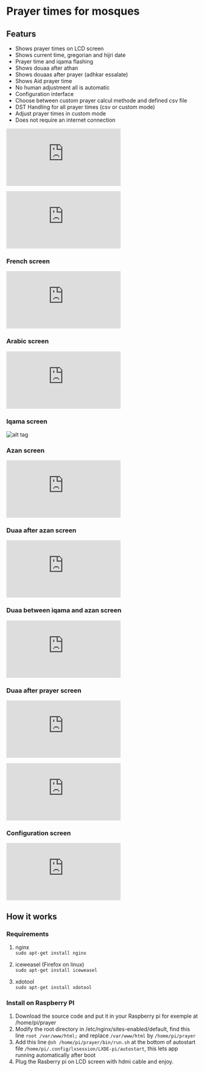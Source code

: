 # Prayer times for mosques ###

## Featurs

* Shows prayer times on LCD screen
* Shows current time, gregorian and hijri date
* Prayer time and iqama flashing
* Shows douaa after athan
* Shows douaas after prayer (adhkar essalate)
* Shows Aid prayer time
* No human adjustment all is automatic
* Configuration interface
* Choose between custom prayer calcul methode and defined csv file
* DST Handling for all prayer times (csv or custom mode)
* Adjust prayer times in custom mode
* Does not require an internet connection

![alt tag](http://izf.synology.me/photo/webapi/thumb.php?api=SYNO.PhotoStation.Thumb&method=get&version=1&size=large&id=photo_c3896372616e20686f72616972657320707269c3a87265_494d475f32303137303330345f3132313932362e6a7067&rotate_version=0&thumb_sig=2f766f6c756d65312f70686f746f2fc3896372616e20686f72616972657320707269c3a872652f494d475f32303137303330345f3132313932362e6a7067&mtime=1488645849&SynoToken=qod69jke6bcs3f2rgigkigjd62)

![alt tag](http://izf.synology.me/photo/webapi/thumb.php?api=SYNO.PhotoStation.Thumb&method=get&version=1&size=large&id=photo_c3896372616e20686f72616972657320707269c3a87265_494d475f32303137303232355f3131333133352e6a7067&rotate_version=0&thumb_sig=2f766f6c756d65312f70686f746f2fc3896372616e20686f72616972657320707269c3a872652f494d475f32303137303232355f3131333133352e6a7067&mtime=1488645827&SynoToken=qod69jke6bcs3f2rgigkigjd62)

### French screen
![alt tag](http://izf.synology.me/photo/webapi/thumb.php?api=SYNO.PhotoStation.Thumb&method=get&version=1&size=large&id=photo_c3896372616e20686f72616972657320707269c3a87265_6672656e63682e706e67&rotate_version=0&mtime=1488661668&SynoToken=qod69jke6bcs3f2rgigkigjd62)

### Arabic screen
![alt tag](http://izf.synology.me/photo/webapi/thumb.php?api=SYNO.PhotoStation.Thumb&method=get&version=1&size=large&id=photo_c3896372616e20686f72616972657320707269c3a87265_6172616269632e706e67&rotate_version=0&mtime=1489238780&SynoToken=qod69jke6bcs3f2rgigkigjd62)

### Iqama screen
![alt tag](http://priere.mosquee-houilles.fr/img/iqama.png)

### Azan screen
![alt tag](http://izf.synology.me/photo/webapi/thumb.php?api=SYNO.PhotoStation.Thumb&method=get&version=1&size=large&id=photo_c3896372616e20686f72616972657320707269c3a87265_53637265656e73686f742066726f6d20323031372d30332d31392032302d32392d32352e706e67&rotate_version=0&thumb_sig=2f766f6c756d65312f70686f746f2fc3896372616e20686f72616972657320707269c3a872652f53637265656e73686f742066726f6d20323031372d30332d31392032302d32392d32352e706e67&mtime=1489958951&SynoToken=qod69jke6bcs3f2rgigkigjd62)

### Duaa after azan screen
![alt tag](http://izf.synology.me/photo/webapi/thumb.php?api=SYNO.PhotoStation.Thumb&method=get&version=1&size=large&id=photo_c3896372616e20686f72616972657320707269c3a87265_53637265656e73686f742066726f6d20323031372d30362d31382030332d33302d32342e706e67&rotate_version=0&mtime=1497749427&SynoToken=qod69jke6bcs3f2rgigkigjd62)

### Duaa between iqama and azan screen
![alt tag](http://izf.synology.me/photo/webapi/thumb.php?api=SYNO.PhotoStation.Thumb&method=get&version=1&size=large&id=photo_c3896372616e20686f72616972657320707269c3a87265_53637265656e73686f742066726f6d20323031372d30362d31382030332d33312d30372e706e67&rotate_version=0&mtime=1497749469&SynoToken=qod69jke6bcs3f2rgigkigjd62)

### Duaa after prayer screen
![alt tag](http://izf.synology.me/photo/webapi/thumb.php?api=SYNO.PhotoStation.Thumb&method=get&version=1&size=large&id=photo_c3896372616e20686f72616972657320707269c3a87265_646f7561612d61667465722d7072617965722e706e67&rotate_version=0&thumb_sig=2f766f6c756d65312f70686f746f2fc3896372616e20686f72616972657320707269c3a872652f646f7561612d61667465722d7072617965722e706e67&mtime=1489237730&SynoToken=qod69jke6bcs3f2rgigkigjd62)

![alt tag](http://izf.synology.me/photo/webapi/thumb.php?api=SYNO.PhotoStation.Thumb&method=get&version=1&size=large&id=photo_c3896372616e20686f72616972657320707269c3a87265_646f7561612d61667465722d7072617965722d322e706e67&rotate_version=0&thumb_sig=2f766f6c756d65312f70686f746f2fc3896372616e20686f72616972657320707269c3a872652f646f7561612d61667465722d7072617965722d322e706e67&mtime=1489241225&SynoToken=qod69jke6bcs3f2rgigkigjd62)

### Configuration screen
![alt tag](http://izf.synology.me/photo/webapi/thumb.php?api=SYNO.PhotoStation.Thumb&method=get&version=1&size=large&id=photo_c3896372616e20686f72616972657320707269c3a87265_636f6e6669677572652e706e67&rotate_version=0&thumb_sig=2f766f6c756d65312f70686f746f2fc3896372616e20686f72616972657320707269c3a872652f636f6e6669677572652e706e67&mtime=1488661663&SynoToken=qod69jke6bcs3f2rgigkigjd62)

## How it works

### Requirements
1. nginx  
`sudo apt-get install nginx`

2. iceweasel (Firefox on linux)  
`sudo apt-get install iceweasel`

3. xdotool  
`sudo apt-get install xdotool`

### Install on Raspberry PI
1. Download the source code and put it in your Raspberry pi for exemple at /home/pi/prayer
2. Modify the root directory in /etc/nginx/sites-enabled/default, find this line `root /var/www/html;` and replace `/var/www/html` by `/home/pi/prayer`
3. Add this line `@sh /home/pi/prayer/bin/run.sh` at the bottom of autostart file `/home/pi/.config/lxsession/LXDE-pi/autostart`, this lets app running automatically after boot
4. Plug the Rasberry pi on LCD screen with hdmi cable and enjoy.